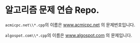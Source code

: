 # 알고리즘 문제 연습 Repo.
`acmicpc.net\\*.cpp`의 이름은 www.acmicpc.net 의 문제번호입니다.

`algospot.com\\*.cpp`의 이름은 www.algospot.com 의 문제입니다.